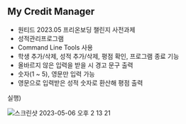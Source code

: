 ## My Credit Manager
- 원티드 2023.05 프리온보딩 챌린지 사전과제
- 성적관리프로그램
- Command Line Tools 사용
- 학생 추가/삭제, 성적 추가/삭제, 평점 확인, 프로그램 종료 기능
- 올바르지 않은 입력을 받을 시 경고 문구 출력
- 숫자(1 ~ 5), 영문만 입력 가능
- 영문으로 입력받은 성적 숫자로 환산해 평점 출력
 
 실행)
 
![스크린샷 2023-05-06 오후 2 13 21](https://user-images.githubusercontent.com/76980015/236601526-ea12e9f6-4db7-479e-a66c-5bfd0c245c57.png)
